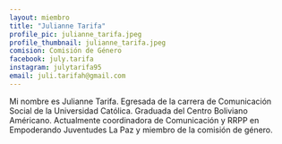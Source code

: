 ```yaml
---
layout: miembro
title: "Julianne Tarifa"
profile_pic: julianne_tarifa.jpeg
profile_thumbnail: julianne_tarifa.jpeg
comision: Comisión de Género
facebook: july.tarifa
instagram: julytarifa95
email: juli.tarifah@gmail.com
---
```


Mi nombre es Julianne Tarifa. Egresada de la carrera de Comunicación Social de la Universidad Católica. Graduada del Centro Boliviano Américano. Actualmente coordinadora de Comunicación y RRPP en Empoderando Juventudes La Paz y miembro de la comisión de género.
